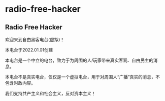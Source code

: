# radio-free-hacker
## Radio Free Hacker

欢迎来到自由黑客电台(虚拟)！

本电台于2022.01.01创建

本电台是一个中立的电台，致力于为周围的人/玩家带来真实客观、自由民主的消息。

本电台不是真实电台，仅仅是一个虚拟电台，用于对周围人“广播”真实的消息，不包含时政内容。

我们支持共产主义和社会主义，反对资本主义！

